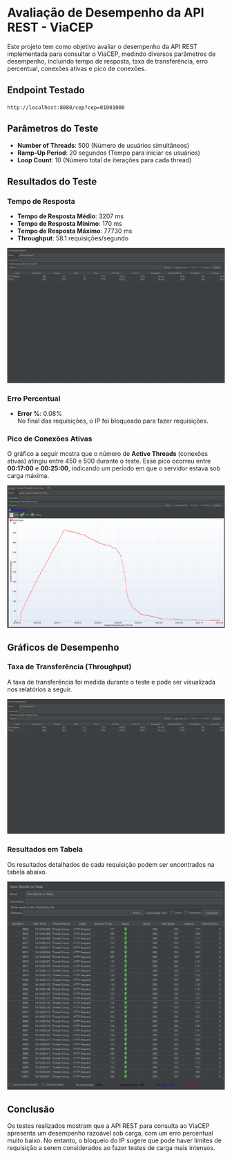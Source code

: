 # Avaliação de Desempenho da API REST - ViaCEP

Este projeto tem como objetivo avaliar o desempenho da API REST implementada para consultar o ViaCEP, medindo diversos parâmetros de desempenho, incluindo tempo de resposta, taxa de transferência, erro percentual, conexões ativas e pico de conexões.

## Endpoint Testado

`http://localhost:8080/cep?cep=01001000`

## Parâmetros do Teste

- **Number of Threads**: 500 (Número de usuários simultâneos)
- **Ramp-Up Period**: 20 segundos (Tempo para iniciar os usuários)
- **Loop Count**: 10 (Número total de iterações para cada thread)

## Resultados do Teste

### Tempo de Resposta

- **Tempo de Resposta Médio**: 3207 ms
- **Tempo de Resposta Mínimo**: 170 ms
- **Tempo de Resposta Máximo**: 77730 ms
- **Throughput**: 58.1 requisições/segundo

![Summary Report](images/Summary%20Report.png)

### Erro Percentual

- **Error %**: 0.08%  
No final das requisições, o IP foi bloqueado para fazer requisições.

### Pico de Conexões Ativas

O gráfico a seguir mostra que o número de **Active Threads** (conexões ativas) atingiu entre 450 e 500 durante o teste. Esse pico ocorreu entre **00:17:00** e **00:25:00**, indicando um período em que o servidor estava sob carga máxima.

![Active Threads Over Time](images/Active%20Threads%20Over%20Time.png)

## Gráficos de Desempenho

### Taxa de Transferência (Throughput)

A taxa de transferência foi medida durante o teste e pode ser visualizada nos relatórios a seguir.

![Summary Report](images/Summary%20Report.png)

### Resultados em Tabela

Os resultados detalhados de cada requisição podem ser encontrados na tabela abaixo.

![View Results in Table](images/View%20Results%20in%20Table.png)

## Conclusão

Os testes realizados mostram que a API REST para consulta ao ViaCEP apresenta um desempenho razoável sob carga, com um erro percentual muito baixo. No entanto, o bloqueio do IP sugere que pode haver limites de requisição a serem considerados ao fazer testes de carga mais intensos.


